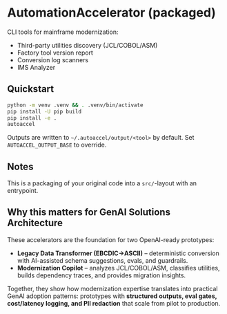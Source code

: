 
# AutomationAccelerator (packaged)

CLI tools for mainframe modernization:
- Third-party utilities discovery (JCL/COBOL/ASM)
- Factory tool version report
- Conversion log scanners
- IMS Analyzer

## Quickstart
```bash
python -m venv .venv && . .venv/bin/activate
pip install -U pip build
pip install -e .
autoaccel
```

Outputs are written to `~/.autoaccel/output/<tool>` by default. Set `AUTOACCEL_OUTPUT_BASE` to override.

## Notes
This is a packaging of your original code into a `src/`-layout with an entrypoint.

## Why this matters for GenAI Solutions Architecture

These accelerators are the foundation for two OpenAI-ready prototypes:

- **Legacy Data Transformer (EBCDIC→ASCII)** – deterministic conversion with AI-assisted schema suggestions, evals, and guardrails.
- **Modernization Copilot** – analyzes JCL/COBOL/ASM, classifies utilities, builds dependency traces, and provides migration insights.

Together, they show how modernization expertise translates into practical GenAI adoption patterns: prototypes with **structured outputs, eval gates, cost/latency logging, and PII redaction** that scale from pilot to production.
